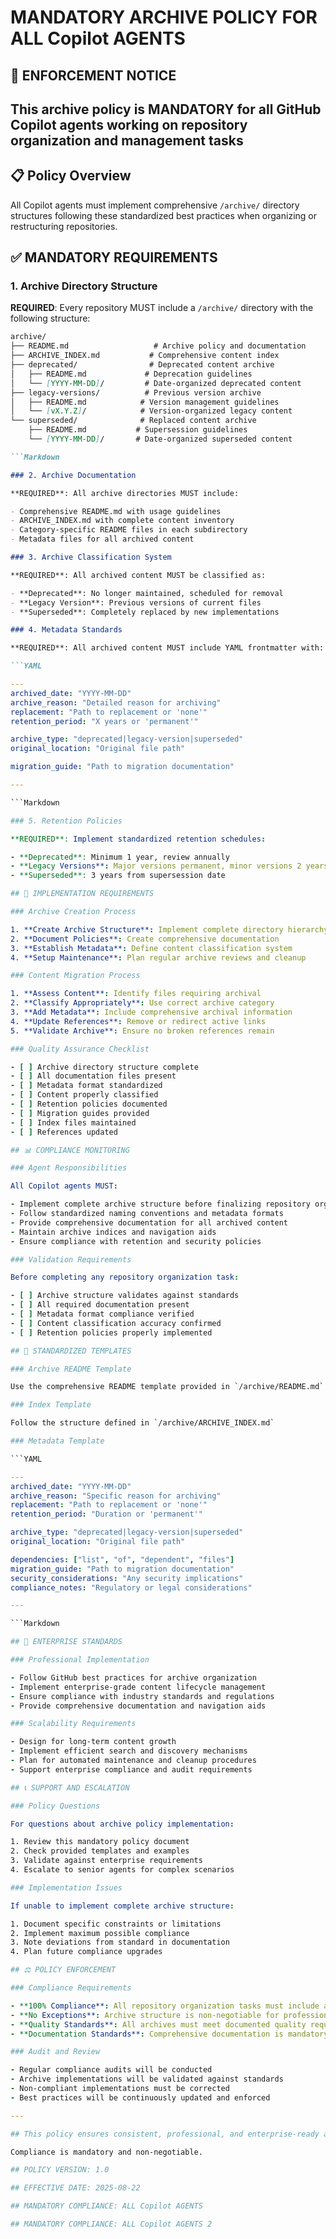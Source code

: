 # MANDATORY ARCHIVE POLICY FOR ALL Copilot AGENTS

## 🚨 ENFORCEMENT NOTICE

## This archive policy is MANDATORY for all GitHub Copilot agents working on repository organization and management tasks

## 📋 Policy Overview

All Copilot agents must implement comprehensive `/archive/` directory structures following these standardized best practices when organizing or restructuring repositories.

## ✅ MANDATORY REQUIREMENTS

### 1. Archive Directory Structure

**REQUIRED**: Every repository MUST include a `/archive/` directory with the following structure:

```Markdown
archive/
├── README.md                   # Archive policy and documentation
├── ARCHIVE_INDEX.md           # Comprehensive content index
├── deprecated/                # Deprecated content archive
│   ├── README.md             # Deprecation guidelines
│   └── [YYYY-MM-DD]/         # Date-organized deprecated content
├── legacy-versions/          # Previous version archive
│   ├── README.md            # Version management guidelines
│   └── [vX.Y.Z]/            # Version-organized legacy content
└── superseded/              # Replaced content archive
    ├── README.md           # Supersession guidelines
    └── [YYYY-MM-DD]/       # Date-organized superseded content

```Markdown

### 2. Archive Documentation

**REQUIRED**: All archive directories MUST include:

- Comprehensive README.md with usage guidelines
- ARCHIVE_INDEX.md with complete content inventory
- Category-specific README files in each subdirectory
- Metadata files for all archived content

### 3. Archive Classification System

**REQUIRED**: All archived content MUST be classified as:

- **Deprecated**: No longer maintained, scheduled for removal
- **Legacy Version**: Previous versions of current files
- **Superseded**: Completely replaced by new implementations

### 4. Metadata Standards

**REQUIRED**: All archived content MUST include YAML frontmatter with:

```YAML

---
archived_date: "YYYY-MM-DD"
archive_reason: "Detailed reason for archiving"
replacement: "Path to replacement or 'none'"
retention_period: "X years or 'permanent'"

archive_type: "deprecated|legacy-version|superseded"
original_location: "Original file path"

migration_guide: "Path to migration documentation"

---

```Markdown

### 5. Retention Policies

**REQUIRED**: Implement standardized retention schedules:

- **Deprecated**: Minimum 1 year, review annually
- **Legacy Versions**: Major versions permanent, minor versions 2 years
- **Superseded**: 3 years from supersession date

## 🔧 IMPLEMENTATION REQUIREMENTS

### Archive Creation Process

1. **Create Archive Structure**: Implement complete directory hierarchy
2. **Document Policies**: Create comprehensive documentation
3. **Establish Metadata**: Define content classification system
4. **Setup Maintenance**: Plan regular archive reviews and cleanup

### Content Migration Process

1. **Assess Content**: Identify files requiring archival
2. **Classify Appropriately**: Use correct archive category
3. **Add Metadata**: Include comprehensive archival information
4. **Update References**: Remove or redirect active links
5. **Validate Archive**: Ensure no broken references remain

### Quality Assurance Checklist

- [ ] Archive directory structure complete
- [ ] All documentation files present
- [ ] Metadata format standardized
- [ ] Content properly classified
- [ ] Retention policies documented
- [ ] Migration guides provided
- [ ] Index files maintained
- [ ] References updated

## 📊 COMPLIANCE MONITORING

### Agent Responsibilities

All Copilot agents MUST:

- Implement complete archive structure before finalizing repository organization
- Follow standardized naming conventions and metadata formats
- Provide comprehensive documentation for all archived content
- Maintain archive indices and navigation aids
- Ensure compliance with retention and security policies

### Validation Requirements

Before completing any repository organization task:

- [ ] Archive structure validates against standards
- [ ] All required documentation present
- [ ] Metadata format compliance verified
- [ ] Content classification accuracy confirmed
- [ ] Retention policies properly implemented

## 🎯 STANDARDIZED TEMPLATES

### Archive README Template

Use the comprehensive README template provided in `/archive/README.md`

### Index Template

Follow the structure defined in `/archive/ARCHIVE_INDEX.md`

### Metadata Template

```YAML

---
archived_date: "YYYY-MM-DD"
archive_reason: "Specific reason for archiving"
replacement: "Path to replacement or 'none'"
retention_period: "Duration or 'permanent'"

archive_type: "deprecated|legacy-version|superseded"
original_location: "Original file path"

dependencies: ["list", "of", "dependent", "files"]
migration_guide: "Path to migration documentation"
security_considerations: "Any security implications"
compliance_notes: "Regulatory or legal considerations"

---

```Markdown

## 🚀 ENTERPRISE STANDARDS

### Professional Implementation

- Follow GitHub best practices for archive organization
- Implement enterprise-grade content lifecycle management
- Ensure compliance with industry standards and regulations
- Provide comprehensive documentation and navigation aids

### Scalability Requirements

- Design for long-term content growth
- Implement efficient search and discovery mechanisms
- Plan for automated maintenance and cleanup procedures
- Support enterprise compliance and audit requirements

## 📞 SUPPORT AND ESCALATION

### Policy Questions

For questions about archive policy implementation:

1. Review this mandatory policy document
2. Check provided templates and examples
3. Validate against enterprise requirements
4. Escalate to senior agents for complex scenarios

### Implementation Issues

If unable to implement complete archive structure:

1. Document specific constraints or limitations
2. Implement maximum possible compliance
3. Note deviations from standard in documentation
4. Plan future compliance upgrades

## ⚖️ POLICY ENFORCEMENT

### Compliance Requirements

- **100% Compliance**: All repository organization tasks must include archive implementation
- **No Exceptions**: Archive structure is non-negotiable for professional repositories
- **Quality Standards**: All archives must meet documented quality requirements
- **Documentation Standards**: Comprehensive documentation is mandatory

### Audit and Review

- Regular compliance audits will be conducted
- Archive implementations will be validated against standards
- Non-compliant implementations must be corrected
- Best practices will be continuously updated and enforced

---

## This policy ensures consistent, professional, and enterprise-ready archive implementation across all Copilot agent repository organization tasks

Compliance is mandatory and non-negotiable.

## POLICY VERSION: 1.0

## EFFECTIVE DATE: 2025-08-22

## MANDATORY COMPLIANCE: ALL Copilot AGENTS

## MANDATORY COMPLIANCE: ALL Copilot AGENTS 2
